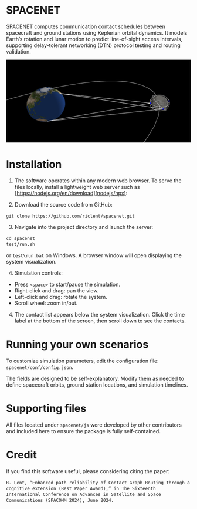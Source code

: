 # SPACENET


SPACENET computes communication contact schedules between spacecraft and ground stations using Keplerian orbital dynamics. It models Earth’s rotation and lunar motion to predict line-of-sight access intervals, supporting delay-tolerant networking (DTN) protocol testing and routing validation.

![](screenshot.png)


# Installation

1. The software operates within any modern web browser. To serve the files locally, install a lightweight web server such as [https://nodejs.org/en/download](nodejs/npx):

2. Download the source code from GitHub:

```
git clone https://github.com/riclent/spacenet.git
```

3. Navigate into the project directory and launch the server:

```
cd spacenet
test/run.sh
```

or  `test\run.bat` on Windows. A browser window will open displaying the system visualization.

4. Simulation controls:

- Press `<space>` to start/pause the simulation. 
- Right-click and drag: pan the view.
- Left-click and drag: rotate the system.
- Scroll wheel: zoom in/out.

4. The contact list appears below the system visualization. Click the time label at the bottom of the screen, then scroll down to see the contacts.


# Running your own scenarios

To customize simulation parameters, edit the configuration file: `spacenet/conf/config.json`.

The fields are designed to be self-explanatory. Modify them as needed to define spacecraft orbits, ground station locations, and simulation timelines.

# Supporting files

All files located under `spacenet/js` were developed by other contributors and included here to ensure the package is fully self-contained. 


# Credit

If you find this software useful, please considering citing the paper: 

```
R. Lent, “Enhanced path reliability of Contact Graph Routing through a cognitive extension (Best Paper Award),” in The Sixteenth International Conference on Advances in Satellite and Space Communications (SPACOMM 2024), June 2024.
```
